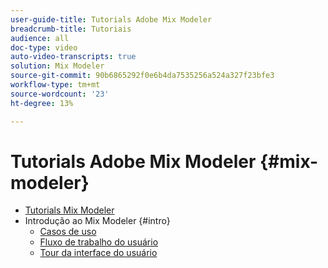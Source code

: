 ```yaml
---
user-guide-title: Tutorials Adobe Mix Modeler
breadcrumb-title: Tutoriais
audience: all
doc-type: video
auto-video-transcripts: true
solution: Mix Modeler
source-git-commit: 90b6865292f0e6b4da7535256a524a327f23bfe3
workflow-type: tm+mt
source-wordcount: '23'
ht-degree: 13%

---
```



# Tutorials Adobe Mix Modeler {#mix-modeler}

+ [Tutorials Mix Modeler](/help/mix-modeler/overview.md)
+ Introdução ao Mix Modeler {#intro}
   + [Casos de uso](/help/mix-modeler/intro/use-cases.md)
   + [Fluxo de trabalho do usuário](/help/mix-modeler/intro/user-workflow.md)
   + [Tour da interface do usuário](/help/mix-modeler/intro/user-interface-tour.md)
